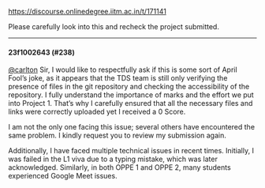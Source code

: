 https://discourse.onlinedegree.iitm.ac.in/t/171141

Please carefully look into this and recheck the project submitted.</p><hr>

<h4>23f1002643 (#238)</h4>
<p><a class="mention" href="/u/carlton">@carlton</a> Sir, I would like to respectfully ask if this is some sort of April Fool’s joke, as it appears that the TDS team is still only verifying the presence of files in the git repository and checking the accessibility of the repository. I fully understand the importance of marks and the effort we put into Project 1. That’s why I carefully ensured that all the necessary files and links were correctly uploaded yet I received a 0 Score.</p>
<p>I am not the only one facing this issue; several others have encountered the same problem. I kindly request you to review my submission again.</p>
<p>Additionally, I have faced multiple technical issues in recent times. Initially, I was failed in the L1 viva due to a typing mistake, which was later acknowledged. Similarly, in both OPPE 1 and OPPE 2, many students experienced Google Meet issues.